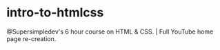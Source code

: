 # intro-to-htmlcss
@Supersimpledev's 6 hour course on HTML &amp; CSS. | Full YouTube home page re-creation. 

